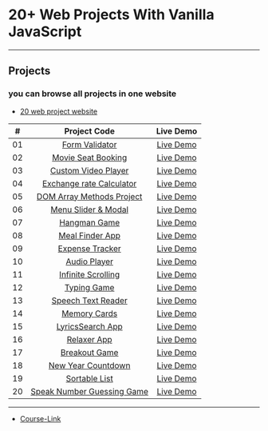 # 20+ Web Projects With Vanilla JavaScript

---

## Projects
### you can browse all projects in one website
- [20 web project website](https://20-web-project.vercel.app/) 

|  #  |                                                       Project Code                                                       |                              Live Demo                               |
| :-: | :----------------------------------------------------------------------------------------------------------------------: | :------------------------------------------------------------------: |
| 01  |         [Form Validator](./01-form-validator)         |       [Live Demo](https://form-validator-anes.netlify.app/)        |
| 02  |     [Movie Seat Booking](./02-movie-seat-booking)     |     [Live Demo](https://movie-seat-booking-anes.netlify.app/)      |
| 03  |    [Custom Video Player](./03-custom-video-player)    |  [Live Demo](https://20-web-project.vercel.app/Projects/03-custom-video-player/index.html)   |
| 04  |    [Exchange rate Calculator](./04-exchange-rate-calculator)            |   [Live Demo](https://20-web-project.vercel.app/Projects/04-exchange-rate-calculator/index.html)        |
| 05  |  [DOM Array Methods Project](./05-dom-array-methods)  |     [Live Demo](https://20-web-project.vercel.app/Projects/05-dom-array-methods/index.html)      |
| 06  |     [Menu Slider & Modal](./06-menu-slider)     |     [Live Demo](https://20-web-project.vercel.app/Projects/06-menu-slider/index.html)      |
| 07  |             [Hangman Game]()              |      [Live Demo]()       |
| 08  |          [Meal Finder App]()          |    [Live Demo]()     |
| 09  |        [Expense Tracker]()        |  [Live Demo]()   |
| 10  |           [Audio Player]()           |      [Live Demo]()      |
| 11  |     [Infinite Scrolling]()     |     [Live Demo]()     |
| 12  |             [Typing Game]()             |         [Live Demo]()          |
| 13  |     [Speech Text Reader]()     | [Live Demo]() |
| 14  |           [Memory Cards]()           |        [Live Demo]()        |
| 15  |        [LyricsSearch App]()         |   [Live Demo]()    |
| 16  |              [Relaxer App]()              |      [Live Demo]()       |
| 17  |            [Breakout Game]()             |      [Live Demo]()      |
| 18  |     [New Year Countdown]()     |     [Live Demo]()     |
| 19  |          [Sortable List](./19-Sortable-List)          |       [Live Demo](https://19-sortable-list.netlify.app/)        |
| 20  | [Speak Number Guessing Game]() |     [Live Demo]()     |

---

- [Course-Link](https://www.udemy.com/course/web-projects-with-vanilla-javascript/)
